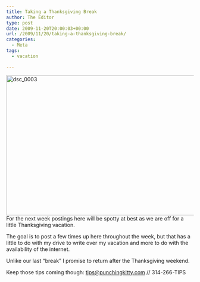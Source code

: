 ```yaml
---
title: Taking a Thanksgiving Break
author: The Editor
type: post
date: 2009-11-20T20:00:03+00:00
url: /2009/11/20/taking-a-thanksgiving-break/
categories:
  - Meta
tags:
  - vacation

---
```

[<img class="aligncenter size-full wp-image-2382" title="dsc_0003" src="http://punchingkitty.com/wp-content/uploads/2009/11/dsc_0003.jpg" alt="dsc_0003" width="560" height="375" srcset="http://media.punchingkitty.com/wordpress/2009/11/dsc_0003.jpg 560w, http://media.punchingkitty.com/wordpress/2009/11/dsc_0003-300x200.jpg 300w" sizes="(max-width: 560px) 100vw, 560px" />][1]For the next week postings here will be spotty at best as we are off for a little Thanksgiving vacation.

The goal is to post a few times up here throughout the week, but that has a little to do with my drive to write over my vacation and more to do with the availability of the internet.

Unlike our last &#8220;break&#8221; I promise to return after the Thanksgiving weekend.

Keep those tips coming though: tips@punchingkitty.com // 314-266-TIPS

 [1]: http://punchingkitty.com/wp-content/uploads/2009/11/dsc_0003.jpg